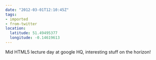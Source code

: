 ```yaml
---
date: "2012-03-01T12:10:45Z"
tags:
- imported
- from-twitter
location:
  latitude: 51.49495377
  longitude: -0.14619613
---
```

Mid HTML5 lecture day at google HQ, interesting stuff on the horizon!
